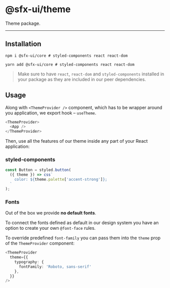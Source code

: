 # @sfx-ui/theme

Theme package.

---

## Installation

```shell script
npm i @sfx-ui/core # styled-components react react-dom
```

```shell script
yarn add @sfx-ui/core # styled-components react react-dom
```

> Make sure to have `react`, `react-dom` and `styled-components` installed in your package as they are included in our peer dependencies.

## Usage

Along with `<ThemeProvider />` component, which has to be wrapper around you application, we export hook – `useTheme`.

```typescript jsx
<ThemeProvider>
  <App />
</ThemeProvider>
```

Then, use all the features of our theme inside any part of your React application:

### styled-components

```typescript
const Button = styled.button(
  ({ theme }) => css`
    color: ${theme.palette['accent-strong']};
  `
);
```

### Fonts

Out of the box we provide **no default fonts**.

To connect the fonts defined as default in our design system you have an option to create your own `@font-face`
rules.

To override predefined `font-family` you can pass them into the `theme` prop of the `ThemeProvider` component:

```typescript jsx
<ThemeProvider
  theme={{
    typography: {
      fontFamily: 'Roboto, sans-serif'
    },
  }}
/>
```
